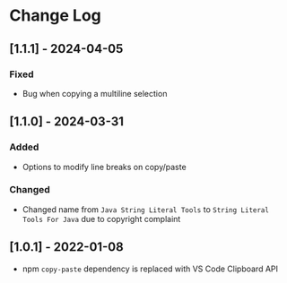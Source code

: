 # Change Log

## [1.1.1] - 2024-04-05

### Fixed
- Bug when copying a multiline selection

## [1.1.0] - 2024-03-31

### Added
- Options to modify line breaks on copy/paste

### Changed
- Changed name from `Java String Literal Tools` to `String Literal Tools For Java` due to copyright complaint

## [1.0.1] - 2022-01-08

- npm `copy-paste` dependency is replaced with VS Code Clipboard API